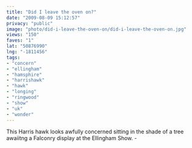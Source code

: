 ```yaml
---
title: "Did I leave the oven on?"
date: "2009-08-09 15:12:57"
privacy: "public"
image: "photo/did-i-leave-the-oven-on/did-i-leave-the-oven-on.jpg"
views: "150"
faves: "1"
lat: "50876990"
lng: "-1811456"
tags:
- "concern"
- "ellingham"
- "hamsphire"
- "harrishawk"
- "hawk"
- "longing"
- "ringwood"
- "show"
- "uk"
- "wonder"
---
```

This Harris hawk looks awfully concerned sitting in the shade of a tree awaiitng a Falconry display at the Ellingham Show. - <a href="/photos/2009/08/09/did-i-leave-the-oven-on" rel="nofollow"></a>
